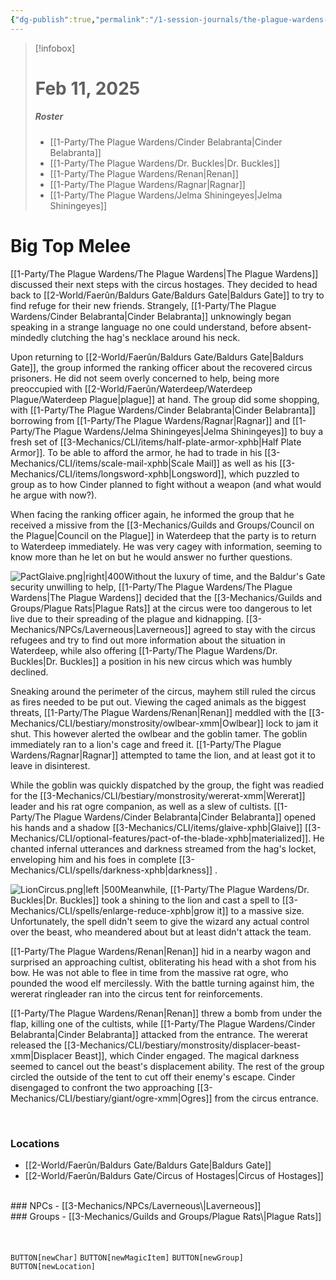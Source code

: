 ```yaml
---
{"dg-publish":true,"permalink":"/1-session-journals/the-plague-wardens-journal/session-08/","created":"2025-02-23T18:10:26.859-05:00","updated":"2025-03-13T19:52:20.885-04:00"}
---
```


>[!infobox]
># Feb 11, 2025
>##### Roster
>- [[1-Party/The Plague Wardens/Cinder Belabranta\|Cinder Belabranta]]
>- [[1-Party/The Plague Wardens/Dr. Buckles\|Dr. Buckles]]
>- [[1-Party/The Plague Wardens/Renan\|Renan]]
>- [[1-Party/The Plague Wardens/Ragnar\|Ragnar]]
>- [[1-Party/The Plague Wardens/Jelma Shiningeyes\|Jelma Shiningeyes]]
# Big Top Melee
[[1-Party/The Plague Wardens/The Plague Wardens\|The Plague Wardens]] discussed their next steps with the circus hostages. They decided to head back to [[2-World/Faerûn/Baldurs Gate/Baldurs Gate\|Baldurs Gate]] to try to find refuge for their new friends. Strangely, [[1-Party/The Plague Wardens/Cinder Belabranta\|Cinder Belabranta]] unknowingly began speaking in a strange language no one could understand, before absent-mindedly clutching the hag's necklace around his neck.

Upon returning to [[2-World/Faerûn/Baldurs Gate/Baldurs Gate\|Baldurs Gate]], the group informed the ranking officer about the recovered circus prisoners. He did not seem overly concerned to help, being more preoccupied with [[2-World/Faerûn/Waterdeep/Waterdeep Plague/Waterdeep Plague\|plague]] at hand. The group did some shopping, with [[1-Party/The Plague Wardens/Cinder Belabranta\|Cinder Belabranta]] borrowing from [[1-Party/The Plague Wardens/Ragnar\|Ragnar]] and [[1-Party/The Plague Wardens/Jelma Shiningeyes\|Jelma Shiningeyes]] to buy a fresh set of [[3-Mechanics/CLI/items/half-plate-armor-xphb\|Half Plate Armor]]. To be able to afford the armor, he had to trade in his [[3-Mechanics/CLI/items/scale-mail-xphb\|Scale Mail]] as well as his [[3-Mechanics/CLI/items/longsword-xphb\|Longsword]], which puzzled to group as to how Cinder planned to fight without a weapon (and what would he argue with now?).

When facing the ranking officer again, he informed the group that he received a missive from the [[3-Mechanics/Guilds and Groups/Council on the Plague\|Council on the Plague]] in Waterdeep that the party is to return to Waterdeep immediately. He was very cagey with information, seeming to know more than he let on but he would answer no further questions.

![PactGlaive.png|right|400](/img/user/z_Assets/PactGlaive.png)Without the luxury of time, and the Baldur's Gate security unwilling to help, [[1-Party/The Plague Wardens/The Plague Wardens\|The Plague Wardens]] decided that the [[3-Mechanics/Guilds and Groups/Plague Rats\|Plague Rats]] at the circus were too dangerous to let live due to their spreading of the plague and kidnapping. [[3-Mechanics/NPCs/Laverneous\|Laverneous]] agreed to stay with the circus refugees and try to find out more information about the situation in Waterdeep, while also offering [[1-Party/The Plague Wardens/Dr. Buckles\|Dr. Buckles]] a position in his new circus which was humbly declined.

Sneaking around the perimeter of the circus, mayhem still ruled the circus as fires needed to be put out. Viewing the caged animals as the biggest threats, [[1-Party/The Plague Wardens/Renan\|Renan]] meddled with the [[3-Mechanics/CLI/bestiary/monstrosity/owlbear-xmm\|Owlbear]] lock to jam it shut. This however alerted the owlbear and the goblin tamer. The goblin immediately ran to a lion's cage and freed it. [[1-Party/The Plague Wardens/Ragnar\|Ragnar]] attempted to tame the lion, and at least got it to leave in disinterest.

While the goblin was quickly dispatched by the group, the fight was readied for the [[3-Mechanics/CLI/bestiary/monstrosity/wererat-xmm\|Wererat]] leader and his rat ogre companion, as well as a slew of cultists. [[1-Party/The Plague Wardens/Cinder Belabranta\|Cinder Belabranta]] opened his hands and a shadow [[3-Mechanics/CLI/items/glaive-xphb\|Glaive]] [[3-Mechanics/CLI/optional-features/pact-of-the-blade-xphb\|materialized]]. He chanted infernal utterances and darkness streamed from the hag's locket, enveloping him and his foes in complete [[3-Mechanics/CLI/spells/darkness-xphb\|darkness]] .

![LionCircus.png|left |500](/img/user/z_Assets/LionCircus.png)Meanwhile, [[1-Party/The Plague Wardens/Dr. Buckles\|Dr. Buckles]] took a shining to the lion and cast a spell to [[3-Mechanics/CLI/spells/enlarge-reduce-xphb\|grow it]] to a massive size. Unfortunately, the spell didn't seem to give the wizard any actual control over the beast, who meandered about but at least didn't attack the team.

[[1-Party/The Plague Wardens/Renan\|Renan]] hid in a nearby wagon and surprised an approaching cultist, obliterating his head with a shot from his bow. He was not able to flee in time from the massive rat ogre, who pounded the wood elf mercilessly. With the battle turning against him, the wererat ringleader ran into the circus tent for reinforcements.

[[1-Party/The Plague Wardens/Renan\|Renan]] threw a bomb from under the flap, killing one of the cultists, while [[1-Party/The Plague Wardens/Cinder Belabranta\|Cinder Belabranta]] attacked from the entrance. The wererat released the [[3-Mechanics/CLI/bestiary/monstrosity/displacer-beast-xmm\|Displacer Beast]], which Cinder engaged. The magical darkness seemed to cancel out the beast's displacement ability. The rest of the group circled the outside of the tent to cut off their enemy's escape. Cinder disengaged to confront the two approaching [[3-Mechanics/CLI/bestiary/giant/ogre-xmm\|Ogres]] from the circus entrance.

<br>

### Locations

- [[2-World/Faerûn/Baldurs Gate/Baldurs Gate\|Baldurs Gate]]
- [[2-World/Faerûn/Baldurs Gate/Circus of Hostages\|Circus of Hostages]]
<br>
### NPCs
- [[3-Mechanics/NPCs/Laverneous\|Laverneous]]<br>
### Groups
- [[3-Mechanics/Guilds and Groups/Plague Rats\|Plague Rats]]
<br><br><br>


`BUTTON[newChar]` `BUTTON[newMagicItem]` `BUTTON[newGroup]` `BUTTON[newLocation]`